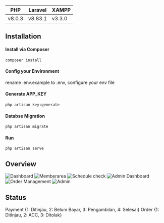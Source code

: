 
PHP | Laravel | XAMPP |
--- | --- | --- |
v8.0.3 | v8.83.1 | v3.3.0 |

## Installation
#### Install via Composer
```
composer install
```
#### Config your Environment
rename .env.example to .env, configure your env file
#### Generate APP_KEY
```
php artisan key:generate
```
#### Databse Migration
```
php artisan migrate
```
#### Run
```
php artisan serve
```

## Overview
![Dashboard](https://github.com/yogaiw/yogaiw.github.io/blob/master/content/kancilrentreadme/1.png)
![Memberarea](https://github.com/yogaiw/yogaiw.github.io/blob/master/content/kancilrentreadme/3.png)
![Schedule check](https://github.com/yogaiw/yogaiw.github.io/blob/master/content/kancilrentreadme/7.png)
![Admin Dashboard](https://github.com/yogaiw/yogaiw.github.io/blob/master/content/kancilrentreadme/4.png)
![Order Management](https://github.com/yogaiw/yogaiw.github.io/blob/master/content/kancilrentreadme/5.png)
![Admin](https://github.com/yogaiw/yogaiw.github.io/blob/master/content/kancilrentreadme/2.png)

## Status
Payment {1: Ditinjau, 2: Belum Bayar, 3: Pengambilan, 4: Selesai}
Order {1: Ditinjau, 2: ACC, 3: Ditolak}
